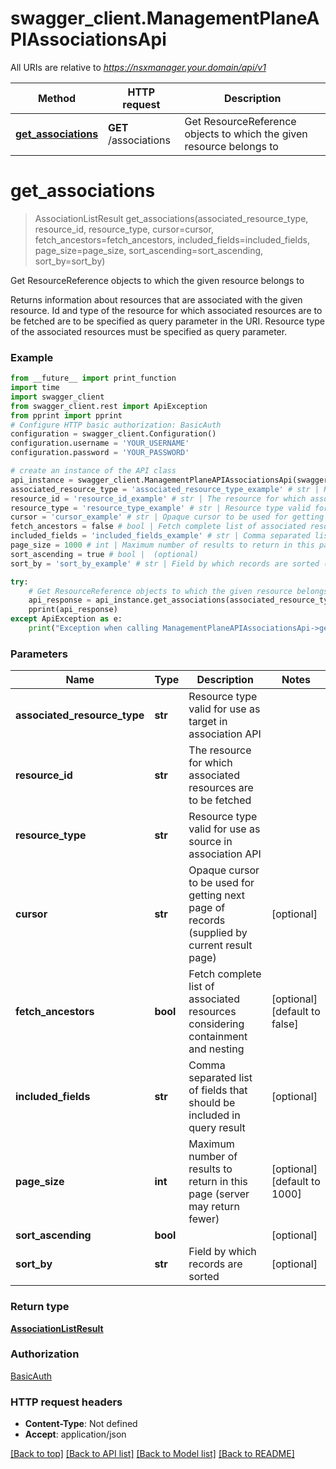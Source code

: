 # swagger_client.ManagementPlaneAPIAssociationsApi

All URIs are relative to *https://nsxmanager.your.domain/api/v1*

Method | HTTP request | Description
------------- | ------------- | -------------
[**get_associations**](ManagementPlaneAPIAssociationsApi.md#get_associations) | **GET** /associations | Get ResourceReference objects to which the given resource belongs to 

# **get_associations**
> AssociationListResult get_associations(associated_resource_type, resource_id, resource_type, cursor=cursor, fetch_ancestors=fetch_ancestors, included_fields=included_fields, page_size=page_size, sort_ascending=sort_ascending, sort_by=sort_by)

Get ResourceReference objects to which the given resource belongs to 

Returns information about resources that are associated with the given resource. Id and type of the resource for which associated resources are to be fetched are to be specified as query parameter in the URI. Resource type of the associated resources must be specified as query parameter. 

### Example
```python
from __future__ import print_function
import time
import swagger_client
from swagger_client.rest import ApiException
from pprint import pprint
# Configure HTTP basic authorization: BasicAuth
configuration = swagger_client.Configuration()
configuration.username = 'YOUR_USERNAME'
configuration.password = 'YOUR_PASSWORD'

# create an instance of the API class
api_instance = swagger_client.ManagementPlaneAPIAssociationsApi(swagger_client.ApiClient(configuration))
associated_resource_type = 'associated_resource_type_example' # str | Resource type valid for use as target in association API
resource_id = 'resource_id_example' # str | The resource for which associated resources are to be fetched
resource_type = 'resource_type_example' # str | Resource type valid for use as source in association API
cursor = 'cursor_example' # str | Opaque cursor to be used for getting next page of records (supplied by current result page) (optional)
fetch_ancestors = false # bool | Fetch complete list of associated resources considering containment and nesting  (optional) (default to false)
included_fields = 'included_fields_example' # str | Comma separated list of fields that should be included in query result (optional)
page_size = 1000 # int | Maximum number of results to return in this page (server may return fewer) (optional) (default to 1000)
sort_ascending = true # bool |  (optional)
sort_by = 'sort_by_example' # str | Field by which records are sorted (optional)

try:
    # Get ResourceReference objects to which the given resource belongs to 
    api_response = api_instance.get_associations(associated_resource_type, resource_id, resource_type, cursor=cursor, fetch_ancestors=fetch_ancestors, included_fields=included_fields, page_size=page_size, sort_ascending=sort_ascending, sort_by=sort_by)
    pprint(api_response)
except ApiException as e:
    print("Exception when calling ManagementPlaneAPIAssociationsApi->get_associations: %s\n" % e)
```

### Parameters

Name | Type | Description  | Notes
------------- | ------------- | ------------- | -------------
 **associated_resource_type** | **str**| Resource type valid for use as target in association API | 
 **resource_id** | **str**| The resource for which associated resources are to be fetched | 
 **resource_type** | **str**| Resource type valid for use as source in association API | 
 **cursor** | **str**| Opaque cursor to be used for getting next page of records (supplied by current result page) | [optional] 
 **fetch_ancestors** | **bool**| Fetch complete list of associated resources considering containment and nesting  | [optional] [default to false]
 **included_fields** | **str**| Comma separated list of fields that should be included in query result | [optional] 
 **page_size** | **int**| Maximum number of results to return in this page (server may return fewer) | [optional] [default to 1000]
 **sort_ascending** | **bool**|  | [optional] 
 **sort_by** | **str**| Field by which records are sorted | [optional] 

### Return type

[**AssociationListResult**](AssociationListResult.md)

### Authorization

[BasicAuth](../README.md#BasicAuth)

### HTTP request headers

 - **Content-Type**: Not defined
 - **Accept**: application/json

[[Back to top]](#) [[Back to API list]](../README.md#documentation-for-api-endpoints) [[Back to Model list]](../README.md#documentation-for-models) [[Back to README]](../README.md)

